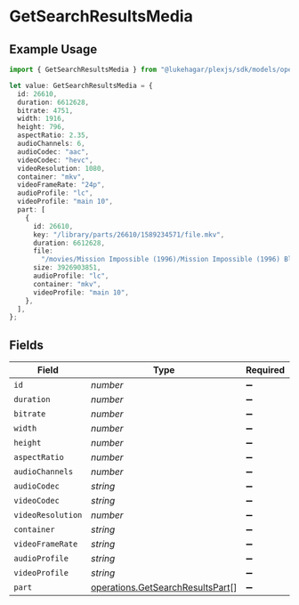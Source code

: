 # GetSearchResultsMedia

## Example Usage

```typescript
import { GetSearchResultsMedia } from "@lukehagar/plexjs/sdk/models/operations";

let value: GetSearchResultsMedia = {
  id: 26610,
  duration: 6612628,
  bitrate: 4751,
  width: 1916,
  height: 796,
  aspectRatio: 2.35,
  audioChannels: 6,
  audioCodec: "aac",
  videoCodec: "hevc",
  videoResolution: 1080,
  container: "mkv",
  videoFrameRate: "24p",
  audioProfile: "lc",
  videoProfile: "main 10",
  part: [
    {
      id: 26610,
      key: "/library/parts/26610/1589234571/file.mkv",
      duration: 6612628,
      file:
        "/movies/Mission Impossible (1996)/Mission Impossible (1996) Bluray-1080p.mkv",
      size: 3926903851,
      audioProfile: "lc",
      container: "mkv",
      videoProfile: "main 10",
    },
  ],
};
```

## Fields

| Field                                                                                       | Type                                                                                        | Required                                                                                    | Description                                                                                 | Example                                                                                     |
| ------------------------------------------------------------------------------------------- | ------------------------------------------------------------------------------------------- | ------------------------------------------------------------------------------------------- | ------------------------------------------------------------------------------------------- | ------------------------------------------------------------------------------------------- |
| `id`                                                                                        | *number*                                                                                    | :heavy_minus_sign:                                                                          | N/A                                                                                         | 26610                                                                                       |
| `duration`                                                                                  | *number*                                                                                    | :heavy_minus_sign:                                                                          | N/A                                                                                         | 6612628                                                                                     |
| `bitrate`                                                                                   | *number*                                                                                    | :heavy_minus_sign:                                                                          | N/A                                                                                         | 4751                                                                                        |
| `width`                                                                                     | *number*                                                                                    | :heavy_minus_sign:                                                                          | N/A                                                                                         | 1916                                                                                        |
| `height`                                                                                    | *number*                                                                                    | :heavy_minus_sign:                                                                          | N/A                                                                                         | 796                                                                                         |
| `aspectRatio`                                                                               | *number*                                                                                    | :heavy_minus_sign:                                                                          | N/A                                                                                         | 2.35                                                                                        |
| `audioChannels`                                                                             | *number*                                                                                    | :heavy_minus_sign:                                                                          | N/A                                                                                         | 6                                                                                           |
| `audioCodec`                                                                                | *string*                                                                                    | :heavy_minus_sign:                                                                          | N/A                                                                                         | aac                                                                                         |
| `videoCodec`                                                                                | *string*                                                                                    | :heavy_minus_sign:                                                                          | N/A                                                                                         | hevc                                                                                        |
| `videoResolution`                                                                           | *number*                                                                                    | :heavy_minus_sign:                                                                          | N/A                                                                                         | 1080                                                                                        |
| `container`                                                                                 | *string*                                                                                    | :heavy_minus_sign:                                                                          | N/A                                                                                         | mkv                                                                                         |
| `videoFrameRate`                                                                            | *string*                                                                                    | :heavy_minus_sign:                                                                          | N/A                                                                                         | 24p                                                                                         |
| `audioProfile`                                                                              | *string*                                                                                    | :heavy_minus_sign:                                                                          | N/A                                                                                         | lc                                                                                          |
| `videoProfile`                                                                              | *string*                                                                                    | :heavy_minus_sign:                                                                          | N/A                                                                                         | main 10                                                                                     |
| `part`                                                                                      | [operations.GetSearchResultsPart](../../../sdk/models/operations/getsearchresultspart.md)[] | :heavy_minus_sign:                                                                          | N/A                                                                                         |                                                                                             |